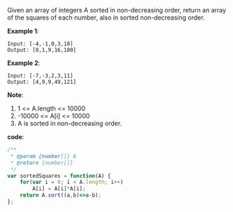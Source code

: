 ﻿Given an array of integers A sorted in non-decreasing order, return an array of the squares of each number, also in sorted non-decreasing order.


**Example 1**:
```
Input: [-4,-1,0,3,10]
Output: [0,1,9,16,100]
```

**Example 2**:
```
Input: [-7,-3,2,3,11]
Output: [4,9,9,49,121]
```

**Note**:

1. 1 <= A.length <= 10000
2. -10000 <= A[i] <= 10000
3. A is sorted in non-decreasing order.


**code**:

```js
/**
 * @param {number[]} A
 * @return {number[]}
 */
var sortedSquares = function(A) {
    for(var i = 0; i < A.length; i++)
        A[i] = A[i]*A[i];   
    return A.sort((a,b)=>a-b);
};

```